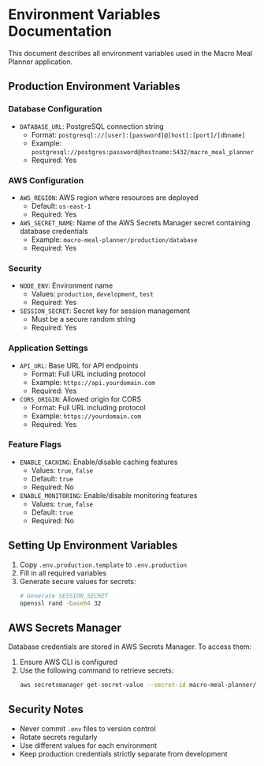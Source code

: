 # Environment Variables Documentation

This document describes all environment variables used in the Macro Meal Planner application.

## Production Environment Variables

### Database Configuration
- `DATABASE_URL`: PostgreSQL connection string
  - Format: `postgresql://[user]:[password]@[host]:[port]/[dbname]`
  - Example: `postgresql://postgres:password@hostname:5432/macro_meal_planner`
  - Required: Yes

### AWS Configuration
- `AWS_REGION`: AWS region where resources are deployed
  - Default: `us-east-1`
  - Required: Yes
- `AWS_SECRET_NAME`: Name of the AWS Secrets Manager secret containing database credentials
  - Example: `macro-meal-planner/production/database`
  - Required: Yes

### Security
- `NODE_ENV`: Environment name
  - Values: `production`, `development`, `test`
  - Required: Yes
- `SESSION_SECRET`: Secret key for session management
  - Must be a secure random string
  - Required: Yes

### Application Settings
- `API_URL`: Base URL for API endpoints
  - Format: Full URL including protocol
  - Example: `https://api.yourdomain.com`
  - Required: Yes
- `CORS_ORIGIN`: Allowed origin for CORS
  - Format: Full URL including protocol
  - Example: `https://yourdomain.com`
  - Required: Yes

### Feature Flags
- `ENABLE_CACHING`: Enable/disable caching features
  - Values: `true`, `false`
  - Default: `true`
  - Required: No
- `ENABLE_MONITORING`: Enable/disable monitoring features
  - Values: `true`, `false`
  - Default: `true`
  - Required: No

## Setting Up Environment Variables

1. Copy `.env.production.template` to `.env.production`
2. Fill in all required variables
3. Generate secure values for secrets:
   ```bash
   # Generate SESSION_SECRET
   openssl rand -base64 32
   ```

## AWS Secrets Manager

Database credentials are stored in AWS Secrets Manager. To access them:

1. Ensure AWS CLI is configured
2. Use the following command to retrieve secrets:
   ```bash
   aws secretsmanager get-secret-value --secret-id macro-meal-planner/production/database
   ```

## Security Notes

- Never commit `.env` files to version control
- Rotate secrets regularly
- Use different values for each environment
- Keep production credentials strictly separate from development
